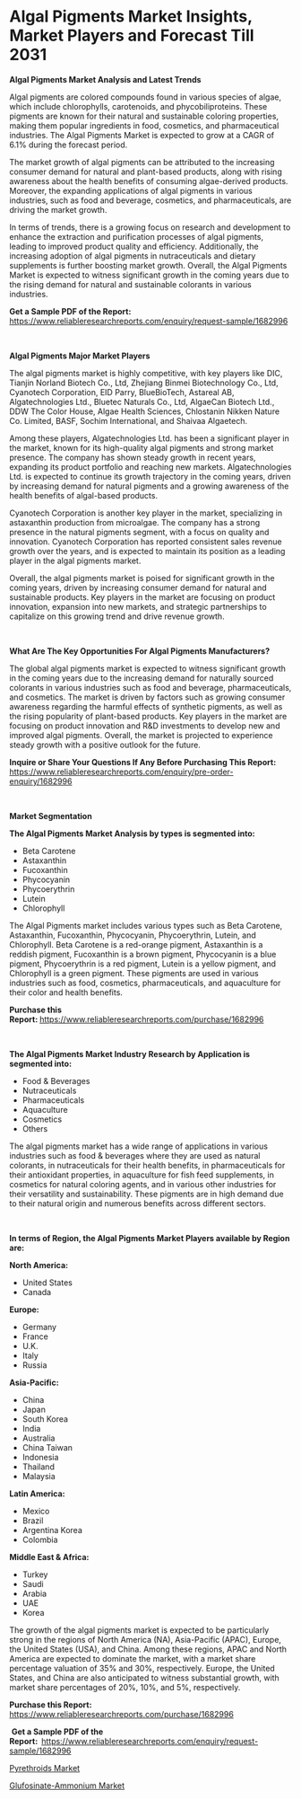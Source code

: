 <p><h1>Algal Pigments Market Insights, Market Players and Forecast Till 2031</h1></p><p><strong>Algal Pigments Market Analysis and Latest Trends</strong></p>
<p><p>Algal pigments are colored compounds found in various species of algae, which include chlorophylls, carotenoids, and phycobiliproteins. These pigments are known for their natural and sustainable coloring properties, making them popular ingredients in food, cosmetics, and pharmaceutical industries. The Algal Pigments Market is expected to grow at a CAGR of 6.1% during the forecast period.</p><p>The market growth of algal pigments can be attributed to the increasing consumer demand for natural and plant-based products, along with rising awareness about the health benefits of consuming algae-derived products. Moreover, the expanding applications of algal pigments in various industries, such as food and beverage, cosmetics, and pharmaceuticals, are driving the market growth.</p><p>In terms of trends, there is a growing focus on research and development to enhance the extraction and purification processes of algal pigments, leading to improved product quality and efficiency. Additionally, the increasing adoption of algal pigments in nutraceuticals and dietary supplements is further boosting market growth. Overall, the Algal Pigments Market is expected to witness significant growth in the coming years due to the rising demand for natural and sustainable colorants in various industries.</p></p>
<p><strong>Get a Sample PDF of the Report:&nbsp;</strong> <a href="https://www.reliableresearchreports.com/enquiry/request-sample/1682996">https://www.reliableresearchreports.com/enquiry/request-sample/1682996</a></p>
<p>&nbsp;</p>
<p><strong>Algal Pigments Major Market Players</strong></p>
<p><p>The algal pigments market is highly competitive, with key players like DIC, Tianjin Norland Biotech Co., Ltd, Zhejiang Binmei Biotechnology Co., Ltd, Cyanotech Corporation, EID Parry, BlueBioTech, Astareal AB, Algatechnologies Ltd., Bluetec Naturals Co., Ltd, AlgaeCan Biotech Ltd., DDW The Color House, Algae Health Sciences, Chlostanin Nikken Nature Co. Limited, BASF, Sochim International, and Shaivaa Algaetech.</p><p>Among these players, Algatechnologies Ltd. has been a significant player in the market, known for its high-quality algal pigments and strong market presence. The company has shown steady growth in recent years, expanding its product portfolio and reaching new markets. Algatechnologies Ltd. is expected to continue its growth trajectory in the coming years, driven by increasing demand for natural pigments and a growing awareness of the health benefits of algal-based products.</p><p>Cyanotech Corporation is another key player in the market, specializing in astaxanthin production from microalgae. The company has a strong presence in the natural pigments segment, with a focus on quality and innovation. Cyanotech Corporation has reported consistent sales revenue growth over the years, and is expected to maintain its position as a leading player in the algal pigments market.</p><p>Overall, the algal pigments market is poised for significant growth in the coming years, driven by increasing consumer demand for natural and sustainable products. Key players in the market are focusing on product innovation, expansion into new markets, and strategic partnerships to capitalize on this growing trend and drive revenue growth.</p></p>
<p>&nbsp;</p>
<p><strong>What Are The Key Opportunities For Algal Pigments Manufacturers?</strong></p>
<p><p>The global algal pigments market is expected to witness significant growth in the coming years due to the increasing demand for naturally sourced colorants in various industries such as food and beverage, pharmaceuticals, and cosmetics. The market is driven by factors such as growing consumer awareness regarding the harmful effects of synthetic pigments, as well as the rising popularity of plant-based products. Key players in the market are focusing on product innovation and R&D investments to develop new and improved algal pigments. Overall, the market is projected to experience steady growth with a positive outlook for the future.</p></p>
<p><strong>Inquire or Share Your Questions If Any Before Purchasing This Report:</strong> <a href="https://www.reliableresearchreports.com/enquiry/pre-order-enquiry/1682996">https://www.reliableresearchreports.com/enquiry/pre-order-enquiry/1682996</a></p>
<p>&nbsp;</p>
<p><strong>Market Segmentation</strong></p>
<p><strong>The Algal Pigments Market Analysis by types is segmented into:</strong></p>
<p><ul><li>Beta Carotene</li><li>Astaxanthin</li><li>Fucoxanthin</li><li>Phycocyanin</li><li>Phycoerythrin</li><li>Lutein</li><li>Chlorophyll</li></ul></p>
<p><p>The Algal Pigments market includes various types such as Beta Carotene, Astaxanthin, Fucoxanthin, Phycocyanin, Phycoerythrin, Lutein, and Chlorophyll. Beta Carotene is a red-orange pigment, Astaxanthin is a reddish pigment, Fucoxanthin is a brown pigment, Phycocyanin is a blue pigment, Phycoerythrin is a red pigment, Lutein is a yellow pigment, and Chlorophyll is a green pigment. These pigments are used in various industries such as food, cosmetics, pharmaceuticals, and aquaculture for their color and health benefits.</p></p>
<p><strong>Purchase this Report:&nbsp;</strong><a href="https://www.reliableresearchreports.com/purchase/1682996">https://www.reliableresearchreports.com/purchase/1682996</a></p>
<p>&nbsp;</p>
<p><strong>The Algal Pigments Market Industry Research by Application is segmented into:</strong></p>
<p><ul><li>Food & Beverages</li><li>Nutraceuticals</li><li>Pharmaceuticals</li><li>Aquaculture</li><li>Cosmetics</li><li>Others</li></ul></p>
<p><p>The algal pigments market has a wide range of applications in various industries such as food & beverages where they are used as natural colorants, in nutraceuticals for their health benefits, in pharmaceuticals for their antioxidant properties, in aquaculture for fish feed supplements, in cosmetics for natural coloring agents, and in various other industries for their versatility and sustainability. These pigments are in high demand due to their natural origin and numerous benefits across different sectors.</p></p>
<p>&nbsp;</p>
<p><strong>In terms of Region, the Algal Pigments Market Players available by Region are:</strong></p>
<p>
    <p> <strong> North America: </strong>
        <ul>
            <li>United States</li>
            <li>Canada</li>
        </ul>
        </p> 
    <p> <strong> Europe: </strong>
        <ul>
            <li>Germany</li>
            <li>France</li>
            <li>U.K.</li>
            <li>Italy</li>
            <li>Russia</li>
        </ul>
        </p> 
    <p> <strong> Asia-Pacific: </strong>
        <ul>
            <li>China</li>
            <li>Japan</li>
            <li>South Korea</li>
            <li>India</li>
            <li>Australia</li>
            <li>China Taiwan</li>
            <li>Indonesia</li>
            <li>Thailand</li>
            <li>Malaysia</li>
        </ul>
        </p> 
    <p> <strong> Latin America: </strong>
        <ul>
            <li>Mexico</li>
            <li>Brazil</li>
            <li>Argentina Korea</li>
            <li>Colombia</li>
        </ul>
        </p> 
    <p> <strong> Middle East & Africa: </strong>
        <ul>
            <li>Turkey</li>
            <li>Saudi</li>
            <li>Arabia</li>
            <li>UAE</li>
            <li>Korea</li>
        </ul>
    </p>
    </p>
<p><p>The growth of the algal pigments market is expected to be particularly strong in the regions of North America (NA), Asia-Pacific (APAC), Europe, the United States (USA), and China. Among these regions, APAC and North America are expected to dominate the market, with a market share percentage valuation of 35% and 30%, respectively. Europe, the United States, and China are also anticipated to witness substantial growth, with market share percentages of 20%, 10%, and 5%, respectively.</p></p>
<p><strong>Purchase this Report: </strong><a href="https://www.reliableresearchreports.com/purchase/1682996">https://www.reliableresearchreports.com/purchase/1682996</a></p>
<p>&nbsp;<strong>Get a Sample PDF of the Report:&nbsp;&nbsp;</strong><a href="https://www.reliableresearchreports.com/enquiry/request-sample/1682996">https://www.reliableresearchreports.com/enquiry/request-sample/1682996</a></p>
<p><strong></strong></p>
<p><p><a href="https://issuu.com/reportprime-2/docs/pyrethroids-market-size-2030.pptx">Pyrethroids Market</a></p><p><a href="https://issuu.com/reportprime-2/docs/glufosinate-ammonium-market-size-2030.pptx">Glufosinate-Ammonium Market</a></p></p>